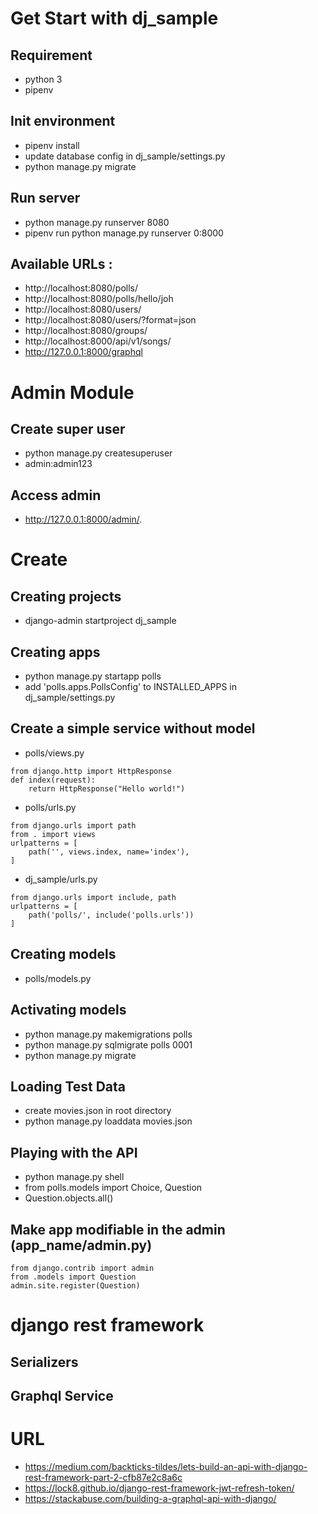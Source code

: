 # Get Start with dj_sample

## Requirement
- python 3
- pipenv

## Init environment
- pipenv install
- update database config in dj_sample/settings.py
- python manage.py migrate

## Run server
- python manage.py runserver 8080
- pipenv run python manage.py runserver 0:8000

## Available URLs :
- http://localhost:8080/polls/
- http://localhost:8080/polls/hello/joh
- http://localhost:8080/users/
- http://localhost:8080/users/?format=json
- http://localhost:8080/groups/
- http://localhost:8000/api/v1/songs/
- http://127.0.0.1:8000/graphql

# Admin Module
## Create super user
* python manage.py createsuperuser
* admin:admin123
## Access admin
* http://127.0.0.1:8000/admin/.


# Create

## Creating projects
- django-admin startproject dj_sample

## Creating apps
- python manage.py startapp polls
- add 'polls.apps.PollsConfig' to INSTALLED_APPS in dj_sample/settings.py

## Create a simple service without model
- polls/views.py
```
from django.http import HttpResponse
def index(request):
    return HttpResponse("Hello world!")
```
- polls/urls.py
```
from django.urls import path
from . import views
urlpatterns = [
    path('', views.index, name='index'),
]
```
- dj_sample/urls.py
```
from django.urls import include, path
urlpatterns = [
    path('polls/', include('polls.urls'))
]
```


## Creating models
- polls/models.py

## Activating models
- python manage.py makemigrations polls
- python manage.py sqlmigrate polls 0001
- python manage.py migrate

## Loading Test Data
- create movies.json in root directory
- python manage.py loaddata movies.json

## Playing with the API
- python manage.py shell
- from polls.models import Choice, Question
- Question.objects.all()

## Make app modifiable in the admin (app_name/admin.py)
```
from django.contrib import admin
from .models import Question
admin.site.register(Question)
```

# django rest framework
## Serializers

## Graphql Service
## 

# URL
- https://medium.com/backticks-tildes/lets-build-an-api-with-django-rest-framework-part-2-cfb87e2c8a6c
- https://lock8.github.io/django-rest-framework-jwt-refresh-token/
- https://stackabuse.com/building-a-graphql-api-with-django/